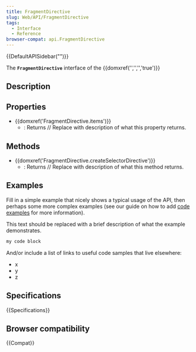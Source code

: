 ```yaml
---
title: FragmentDirective
slug: Web/API/FragmentDirective
tags:
  - Interface
  - Reference
browser-compat: api.FragmentDirective
---
```

{{DefaultAPISidebar("")}}

The **`FragmentDirective`** interface of the {{domxref('','','','true')}} 

## Description

 

## Properties

- {{domxref('FragmentDirective.items')}}
  - : Returns // Replace with description of what this property returns.



## Methods

- {{domxref('FragmentDirective.createSelectorDirective')}}
  - : Returns // Replace with description of what this method returns.

## Examples

Fill in a simple example that nicely shows a typical usage of the API, then perhaps some more complex examples (see our guide on how to add [code examples](/en-US/docs/MDN/Contribute/Structures/Code_examples) for more information).

This text should be replaced with a brief description of what the example demonstrates.

```js
my code block
```

And/or include a list of links to useful code samples that live elsewhere:

*   x
*   y
*   z

## Specifications

{{Specifications}}

## Browser compatibility

{{Compat}}

